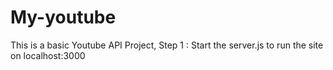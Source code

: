 # My-youtube
This is a basic Youtube API Project, 
Step 1 : Start the server.js to run the site on localhost:3000
